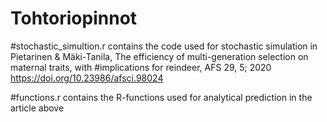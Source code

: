 # Tohtoriopinnot

#stochastic_simultion.r contains the code used for stochastic simulation in Pietarinen & Mäki-Tanila, The efficiency of multi-generation selection on maternal traits, with #implications for reindeer, AFS 29, 5; 2020 https://doi.org/10.23986/afsci.98024

#functions.r contains the R-functions used for analytical prediction in the article above
